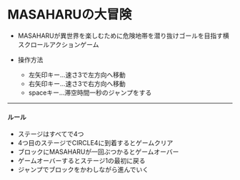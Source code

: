 # MASAHARUの大冒険 

- MASAHARUが異世界を楽しむために危険地帯を潜り抜けゴールを目指す横スクロールアクションゲーム

- 操作方法

  - 左矢印キー…速さ3で左方向へ移動   
  - 右矢印キー…速さ3で右方向へ移動
  - spaceキー…滞空時間一秒のジャンプをする
---
#### ルール
+ ステージはすべてで4つ
+ 4つ目のステージでCIRCLE4に到着するとゲームクリア
+ ブロックにMASAHARUが一回ぶつかるとゲームオーバー
+ ゲームオーバーするとステージ1の最初に戻る
+ ジャンプでブロックをかわしながら進んでいく

